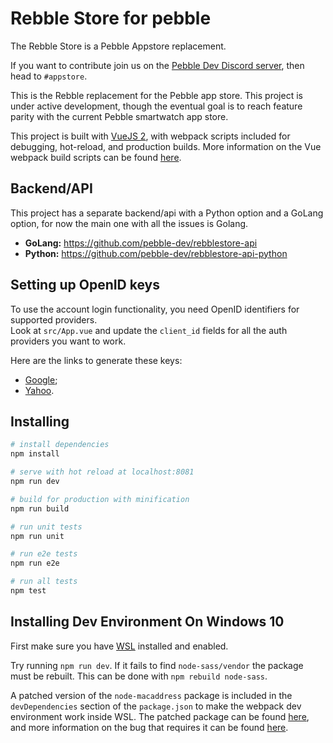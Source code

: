 # Rebble Store for pebble
The Rebble Store is a Pebble Appstore replacement.

If you want to contribute join us on the [Pebble Dev Discord server](http://discord.gg/aRUAYFN), then head to `#appstore`.

This is the Rebble replacement for the Pebble app store. This project is under active development, though the eventual goal is to reach feature parity with the current Pebble smartwatch app store.

This project is built with [VueJS 2](https://vuejs.org/), with webpack scripts included for debugging, hot-reload, and production builds. More information on the Vue webpack build scripts can be found [here](https://github.com/vuejs-templates/webpack).

## Backend/API
This project has a separate backend/api with a Python option and a GoLang option, for now the main one with all the issues is Golang.
- **GoLang:** https://github.com/pebble-dev/rebblestore-api
- **Python:** https://github.com/pebble-dev/rebblestore-api-python

## Setting up OpenID keys

To use the account login functionality, you need OpenID identifiers for supported providers.  
Look at `src/App.vue` and update the `client_id` fields for all the auth providers you want to work.

Here are the links to generate these keys:
* [Google](https://console.developers.google.com/apis/credentials);
* [Yahoo](https://developer.yahoo.com/apps/create/).

## Installing

``` bash
# install dependencies
npm install

# serve with hot reload at localhost:8081
npm run dev

# build for production with minification
npm run build

# run unit tests
npm run unit

# run e2e tests
npm run e2e

# run all tests
npm test
```

## Installing Dev Environment On Windows 10
First make sure you have [WSL](https://msdn.microsoft.com/en-us/commandline/wsl/install_guide) installed and enabled.

Try running `npm run dev`. If it fails to find `node-sass/vendor` the package must be rebuilt. This can be done with `npm rebuild node-sass`.

A patched version of the `node-macaddress` package is included in the `devDependencies` section of the `package.json` to make the webpack dev environment work inside WSL. The patched package can be found [here](https://github.com/TheBeastOfCaerbannog/node-macaddress#43238cd0569573837d4b48a27b3063d287d2968b), and more information on the bug that requires it can be found [here](https://github.com/AngularClass/angular2-webpack-starter/issues/1273).
